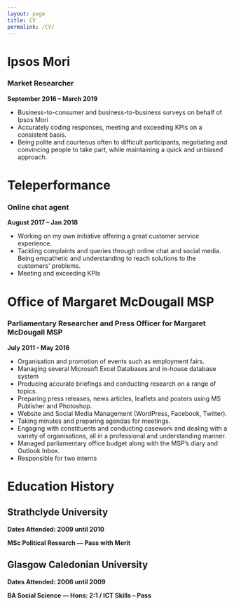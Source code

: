 ```yaml
---
layout: page
title: CV
permalink: /CV/
---
```


# Ipsos Mori
### Market Researcher
**September 2016 – March 2019**

- Business-to-consumer and business-to-business surveys on behalf of Ipsos Mori
- Accurately coding responses, meeting and exceeding KPIs on a consistent basis.
- Being polite and courteous often to difficult participants, negotiating and convincing people to take part, 
  while maintaining a quick and unbiased approach. 

# Teleperformance
### Online chat agent
**August 2017 – Jan 2018**

- Working on my own initiative offering a great customer service experience.
- Tackling complaints and queries through online chat and social media. Being empathetic and 
  understanding to reach solutions to the customers' problems.
- Meeting and exceeding KPIs


# Office of Margaret McDougall MSP
### Parliamentary Researcher and Press Officer for Margaret McDougall MSP

**July 2011 - May 2016**

- Organisation and promotion of events such as employment fairs.
- Managing several Microsoft Excel Databases and in-house database system
- Producing accurate briefings and conducting research on a range of topics.
- Preparing press releases, news articles, leaflets and posters using MS Publisher and Photoshop.
- Website and Social Media Management (WordPress, Facebook, Twitter).
- Taking minutes and preparing agendas for meetings.
- Engaging with constituents and conducting casework and dealing with a variety of organisations, 
  all in a professional and understanding manner.
- Managed parliamentary office budget along with the MSP’s diary and Outlook Inbox.
- Responsible for two interns 


# Education History

## Strathclyde University
**Dates Attended: 2009 until 2010**

**MSc Political Research — Pass with Merit** 

## Glasgow Caledonian University
**Dates Attended: 2006 until 2009**

**BA Social Science — Hons: 2:1 / ICT Skills – Pass**





        